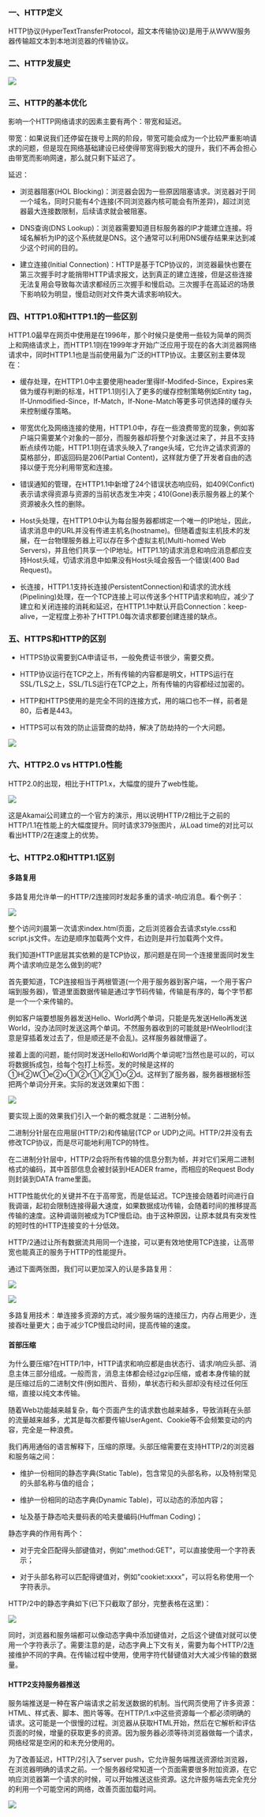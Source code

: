 ### 一、HTTP定义

HTTP协议(HyperTextTransferProtocol，超文本传输协议)是用于从WWW服务器传输超文本到本地浏览器的传输协议。

### 二、HTTP发展史

![](../../assets/images/知识点/attachments/HTTP1.0、HTTP1.1、HTTP2.0区别_image_0.png)

### 三、HTTP的基本优化

影响一个HTTP网络请求的因素主要有两个：带宽和延迟。

带宽：如果说我们还停留在拨号上网的阶段，带宽可能会成为一个比较严重影响请求的问题，但是现在网络基础建设已经使得带宽得到极大的提升，我们不再会担心由带宽而影响网速，那么就只剩下延迟了。

延迟：

- 浏览器阻塞(HOL Blocking)：浏览器会因为一些原因阻塞请求。浏览器对于同一个域名，同时只能有4个连接(不同浏览器内核可能会有所差异)，超过浏览器最大连接数限制，后续请求就会被阻塞。

- DNS查询(DNS Lookup)：浏览器需要知道目标服务器的IP才能建立连接。将域名解析为IP的这个系统就是DNS。这个通常可以利用DNS缓存结果来达到减少这个时间的目的。

- 建立连接(Initial Connection)：HTTP是基于TCP协议的，浏览器最快也要在第三次握手时才能捎带HTTP请求报文，达到真正的建立连接，但是这些连接无法复用会导致每次请求都经历三次握手和慢启动。三次握手在高延迟的场景下影响较为明显，慢启动则对文件类大请求影响较大。

### 四、HTTP1.0和HTTP1.1的一些区别

HTTP1.0最早在网页中使用是在1996年，那个时候只是使用一些较为简单的网页上和网络请求上，而HTTP1.1则在1999年才开始广泛应用于现在的各大浏览器网络请求中，同时HTTP1.1也是当前使用最为广泛的HTTP协议。主要区别主要体现在：

- 缓存处理，在HTTP1.0中主要使用header里得If-Modifed-Since，Expires来做为缓存判断的标准，HTTP1.1则引入了更多的缓存控制策略例如Entity tag，If-Unmodified-Since，If-Match，If-None-Match等更多可供选择的缓存头来控制缓存策略。

- 带宽优化及网络连接的使用，HTTP1.0中，存在一些浪费带宽的现象，例如客户端只需要某个对象的一部分，而服务器却将整个对象送过来了，并且不支持断点续传功能，HTTP1.1则在请求头映入了range头域，它允许之请求资源的莫格部分，即返回码是206(Partial Content)，这样就方便了开发者自由的选择以便于充分利用带宽和连接。

- 错误通知的管理，在HTTP1.1中新增了24个错误状态响应码，如409(Confict)表示请求得资源与资源的当前状态发生冲突；410(Gone)表示服务器上的某个资源被永久性的删除。

- Host头处理，在HTTP1.0中认为每台服务器都绑定一个唯一的IP地址，因此，请求消息中的URL并没有传递主机名(hostname)。但随着虚拟主机技术的发展，在一台物理服务器上可以存在多个虚拟主机(Multi-homed Web Servers)，并且他们共享一个IP地址。HTTP1.1的请求消息和响应消息都应支持Host头域，切请求消息中如果没有Host头域会报告一个错误(400 Bad Request)。

- 长连接，HTTP1.1支持长连接(PersistentConnection)和请求的流水线(Pipelining)处理，在一个TCP连接上可以传送多个HTTP请求和响应，减少了建立和关闭连接的消耗和延迟，在HTTP1.1中默认开启Connection：keep-alive，一定程度上弥补了HTTP1.0每次请求都要创建连接的缺点。

### 五、HTTPS和HTTP的区别

- HTTPS协议需要到CA申请证书，一般免费证书很少，需要交费。

- HTTP协议运行在TCP之上，所有传输的内容都是明文，HTTPS运行在SSL/TLS之上，SSL/TLS运行在TCP之上，所有传输的内容都经过加密的。

- HTTP和HTTPS使用的是完全不同的连接方式，用的端口也不一样，前者是80，后者是443。

- HTTPS可以有效的防止运营商的劫持，解决了防劫持的一个大问题。

![](../../assets/images/知识点/attachments/HTTP1.0、HTTP1.1、HTTP2.0区别_image_1.png)

### 六、HTTP2.0 vs HTTP1.0性能

HTTP2.0的出现，相比于HTTP1.x，大幅度的提升了web性能。

![](../../assets/images/知识点/attachments/HTTP1.0、HTTP1.1、HTTP2.0区别_image_2.png)

这是Akamai公司建立的一个官方的演示，用以说明HTTP/2相比于之前的HTTP/1.1在性能上的大幅度提升。同时请求379张图片，从Load time的对比可以看出HTTP/2在速度上的优势。

### 七、HTTP2.0和HTTP1.1区别

#### 多路复用

多路复用允许单一的HTTP/2连接同时发起多重的请求-响应消息。看个例子：

![](../../assets/images/知识点/attachments/HTTP1.0、HTTP1.1、HTTP2.0区别_image_3.png)

整个访问刘晨第一次请求index.html页面，之后浏览器会去请求style.css和script.js文件。左边是顺序加载两个文件，右边则是并行加载两个文件。

我们知道HTTP底层其实依赖的是TCP协议，那问题是在同一个连接里面同时发生两个请求响应是怎么做到的呢?

首先要知道，TCP连接相当于两根管道(一个用于服务器到客户端，一个用于客户端到服务器)，管道里面数据传输是通过字节码传输，传输是有序的，每个字节都是一个一个来传输的。

例如客户端要想服务器发送Hello、World两个单词，只能是先发送Hello再发送World，没办法同时发送这两个单词。不然服务器收到的可能就是HWeolrllod(注意是穿插着发过去了，但是顺还是不会乱)。这样服务器就懵逼了。

接着上面的问题，能付同时发送Hello和World两个单词呢?当然也是可以的，可以将数据拆成包，给每个包打上标签。发的时候是这样的①H②W①e②o①l②r①l②l①o②d。这样到了服务器，服务器根据标签把两个单词分开来。实际的发送效果如下图：

![](../../assets/images/知识点/attachments/HTTP1.0、HTTP1.1、HTTP2.0区别_image_4.png)

要实现上面的效果我们引入一个新的概念就是：二进制分帧。

二进制分针层在应用层(HTTP/2)和传输层(TCP or UDP)之间。HTTP/2并没有去修改TCP协议，而是尽可能地利用TCP的特性。

在二进制分针层中，HTTP/2会将所有传输的信息分割为帧，并对它们采用二进制格式的编码，其中首部信息会被封装到HEADER frame，而相应的Request Body则封装到DATA frame里面。

HTTP性能优化的关键并不在于高带宽，而是低延迟。TCP连接会随着时间进行自我调谐，起初会限制连接得最大速度，如果数据成功传输，会随着时间的推移提高传输的速度。这种调谐则被成为TCP慢启动。由于这种原因，让原本就具有突发性的短时性的HTTP连接变的十分低效。

HTTP/2通过让所有数据流共用同一个连接，可以更有效地使用TCP连接，让高带宽也能真正的服务于HTTP的性能提升。

通过下面两张图，我们可以更加深入的认是多路复用：

![](../../assets/images/知识点/attachments/HTTP1.0、HTTP1.1、HTTP2.0区别_image_5.png)

![](../../assets/images/知识点/attachments/HTTP1.0、HTTP1.1、HTTP2.0区别_image_6.png)

多路复用技术：单连接多资源的方式，减少服务端的连接压力，内存占用更少，连接吞吐量更大；由于减少TCP慢启动时间，提高传输的速度。

#### 首部压缩

为什么要压缩?在HTTP/1中，HTTP请求和响应都是由状态行、请求/响应头部、消息主体三部分组成。一般而言，消息主体都会经过gzip压缩，或者本身传输的就是压缩过后的二进制文件(例如图片、音频)，单状态行和头部却没有经过任何压缩，直接以纯文本传输。

随着Web功能越来越复杂，每个页面产生的请求数也越来越多，导致消耗在头部的流量越来越多，尤其是每次都要传输UserAgent、Cookie等不会频繁变动的内容，完全是一种浪费。

我们再用通俗的语言解释下，压缩的原理。头部压缩需要在支持HTTP/2的浏览器和服务端之间：

- 维护一份相同的静态字典(Static Table)，包含常见的头部名称，以及特别常见的头部名称与值的组合；

- 维护一份相同的动态字典(Dynamic Table)，可以动态的添加内容；

- 址及基于静态哈夫曼码表的哈夫曼编码(Huffman Coding)；

静态字典的作用有两个：

- 对于完全匹配得头部键值对，例如":method:GET"，可以直接使用一个字符表示；

- 对于头部名称可以匹配得键值对，例如"cookiet:xxxx"，可以将名称使用一个字符表示。

HTTP/2中的静态字典如下(已下只截取了部分，完整表格在这里)：

![](../../assets/images/知识点/attachments/HTTP1.0、HTTP1.1、HTTP2.0区别_image_7.png)

同时，浏览器和服务端都可以像动态字典中添加键值对，之后这个键值对就可以使用一个字符表示了。需要注意的是，动态字典上下文有关，需要为每个HTTP/2连接维护不同的字典。在传输过程中使用，使用字符代替键值对大大减少传输的数据量。

#### HTTP2支持服务器推送

服务端推送是一种在客户端请求之前发送数据的机制。当代网页使用了许多资源：HTML、样式表、脚本、图片等等。在HTTP/1.x中这些资源每一个都必须明确的请求。这可能是一个很慢的过程。浏览器从获取HTML开始，然后在它解析和评估页面的时候，增量的获取更多的资源。因为服务器必须等待浏览器做每一个请求，网络经常是空闲的和未充分使用的。

为了改善延迟，HTTP/2引入了server push，它允许服务端推送资源给浏览器，在浏览器明确的请求之前。一个服务器经常知道一个页面需要很多附加资源，在它响应浏览器第一个请求的时候，可以开始推送这些资源。这允许服务端去完全充分的利用一个可能空闲的网络，改善页面加载时间。

![](../../assets/images/知识点/attachments/HTTP1.0、HTTP1.1、HTTP2.0区别_image_8.png)